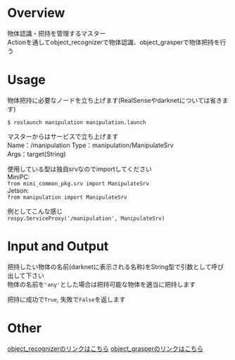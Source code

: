 # Overview  
物体認識・把持を管理するマスター  
Actionを通してobject_recognizerで物体認識、object_grasperで物体把持を行う  

# Usage  
物体把持に必要なノードを立ち上げます(RealSenseやdarknetについては省きます)  

    $ roslaunch manipulation manipulation.launch  

マスターからはサービスで立ち上げます  
    Name：/manipulation
    Type：manipulation/ManipulateSrv  
    Args：target(String)  

使用している型は独自srvなのでimportしてください  
MiniPC:  
    `from mimi_common_pkg.srv import ManipulateSrv`  
Jetson:  
    `from manipulation import ManipulateSrv`  

例としてこんな感じ  
    `rospy.ServiceProxy('/manipulation', ManipulateSrv)`  

# Input and Output  
把持したい物体の名前(darknetに表示される名称)をString型で引数として呼び出して下さい  
物体の名前を`'any'`とした場合は把持可能な物体を適当に把持します  

把持に成功で`True`, 失敗で`False`を返します  

# Other  
[object_recognizerのリンクはこちら](https://github.com/HappyTatsuhito/object_recognizer)
[object_grasperのリンクはこちら](https://github.com/HappyTatsuhito/object_grasper)
